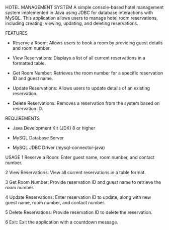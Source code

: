 HOTEL MANAGEMENT SYSTEM
A simple console-based hotel management system implemented in Java using JDBC for database interactions with MySQL. 
This application allows users to manage hotel room reservations, including creating, viewing, updating, and deleting reservations.

FEATURES
* Reserve a Room: Allows users to book a room by providing guest details and room number.

* View Reservations: Displays a list of all current reservations in a formatted table.

* Get Room Number: Retrieves the room number for a specific reservation ID and guest name.

* Update Reservations: Allows users to update details of an existing reservation.

* Delete Reservations: Removes a reservation from the system based on reservation ID.

REQUIREMENTS
* Java Development Kit (JDK) 8 or higher

* MySQL Database Server

* MySQL JDBC Driver (mysql-connector-java)

USAGE
1 Reserve a Room:
Enter guest name, room number, and contact number.

2 View Reservations:
View all current reservations in a table format.

3 Get Room Number:
Provide reservation ID and guest name to retrieve the room number.

4 Update Reservations:
Enter reservation ID to update, along with new guest name, room number, and contact number.

5 Delete Reservations:
Provide reservation ID to delete the reservation.

6 Exit:
Exit the application with a countdown message.
